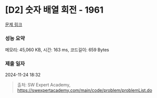 # [D2] 숫자 배열 회전 - 1961 

[문제 링크](https://swexpertacademy.com/main/code/problem/problemDetail.do?contestProbId=AV5Pq-OKAVYDFAUq) 

### 성능 요약

메모리: 45,060 KB, 시간: 163 ms, 코드길이: 659 Bytes

### 제출 일자

2024-11-24 18:32



> 출처: SW Expert Academy, https://swexpertacademy.com/main/code/problem/problemList.do